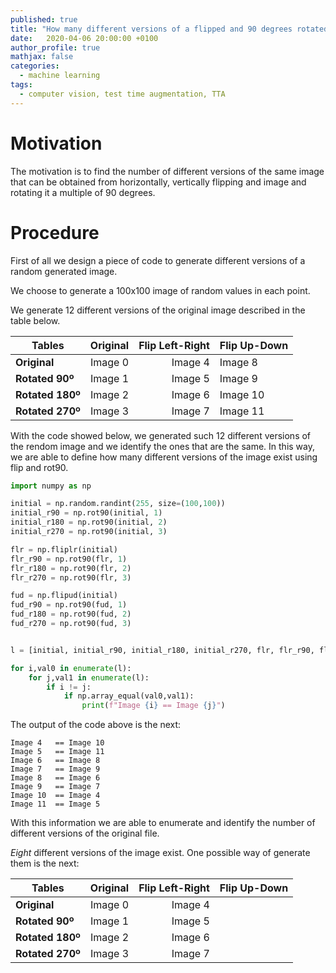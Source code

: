 ```yaml
---
published: true
title: "How many different versions of a flipped and 90 degrees rotated versions on an image exist?"
date:   2020-04-06 20:00:00 +0100
author_profile: true
mathjax: false
categories:
  - machine learning
tags:
  - computer vision, test time augmentation, TTA
---
```



# Motivation

The motivation is to find the number of different versions of the same image that can be obtained from horizontally, vertically flipping and image and rotating it a multiple of 90 degrees.

# Procedure

First of all we design a piece of code to generate different versions of a random generated image. 

We choose to generate a 100x100 image of random values in each point. 

We generate 12 different versions of the original image described in the table below.

| **Tables**          |  **Original** | **Flip Left-Right**|**Flip Up-Down**|
| ------------------- |:-------------:| ------------------:|----------------| 
| **Original**        | Image 0       | Image 4            | Image 8        |
| **Rotated 90º**     | Image 1       | Image 5            | Image 9        |
| **Rotated 180º**    | Image 2       | Image 6            | Image 10       |
| **Rotated 270º**    | Image 3       | Image 7            | Image 11       |


With the code showed below, we generated such 12 different versions of the rendom image and we identify the ones that are the same. In this way, we are able to define how many different versions of the image exist using flip and rot90.

```python
import numpy as np

initial = np.random.randint(255, size=(100,100)) 
initial_r90 = np.rot90(initial, 1)
initial_r180 = np.rot90(initial, 2)
initial_r270 = np.rot90(initial, 3)

flr = np.fliplr(initial) 
flr_r90 = np.rot90(flr, 1)
flr_r180 = np.rot90(flr, 2)
flr_r270 = np.rot90(flr, 3)

fud = np.flipud(initial) 
fud_r90 = np.rot90(fud, 1)
fud_r180 = np.rot90(fud, 2)
fud_r270 = np.rot90(fud, 3)


l = [initial, initial_r90, initial_r180, initial_r270, flr, flr_r90, flr_r180, flr_r270, fud, fud_r90, fud_r180, fud_r270]

for i,val0 in enumerate(l): 
    for j,val1 in enumerate(l): 
        if i != j: 
            if np.array_equal(val0,val1): 
                print(f"Image {i} == Image {j}") 
```

The output of the code above is the next:

```
Image 4   == Image 10
Image 5   == Image 11
Image 6   == Image 8
Image 7   == Image 9
Image 8   == Image 6
Image 9   == Image 7
Image 10  == Image 4
Image 11  == Image 5

```
With this information we are able to enumerate and identify the number of different versions of the original file. 

*Eight* different versions of the image exist. One possible way of generate them is the next:

| **Tables**        | **Original**  | **Flip Left-Right** | **Flip Up-Down** |
| ----------------- |:-------------:| -------------------:|------------------| 
| **Original**      | Image 0       | Image 4             |                  |
| **Rotated 90º**   | Image 1       | Image 5             |                  |
| **Rotated 180º**  | Image 2       | Image 6             |                  |
| **Rotated 270º**  | Image 3       | Image 7             |                  |

